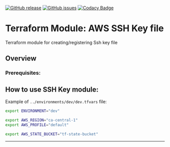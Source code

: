 [![GitHub release](https://img.shields.io/github/release/OlegGorj/tf-modules-aws-key-pair.svg)](https://github.com/OlegGorj/tf-modules-aws-key-pair/releases)
[![GitHub issues](https://img.shields.io/github/issues/OlegGorj/tf-modules-aws-key-pair.svg)](https://github.com/OlegGorj/tf-modules-aws-key-pair/issues)
[![Codacy Badge](https://api.codacy.com/project/badge/Grade/0c85a578cb0c4c85bddb373a6f3686ce)](https://app.codacy.com/app/oleggorj/tf-modules-aws-key-pair?utm_source=github.com&utm_medium=referral&utm_content=OlegGorj/tf-modules-aws-key-pair&utm_campaign=badger)

# Terraform Module: AWS SSH Key file

Terraform module for creating/registering Ssh key file

## Overview


### Prerequisites:


## How to use SSH Key module:

Example of `../environments/dev/dev.tfvars` file:

```bash
export ENVIRONMENT="dev"

export AWS_REGION="ca-central-1"
export AWS_PROFILE="default"

export AWS_STATE_BUCKET="tf-state-bucket"

```


---
